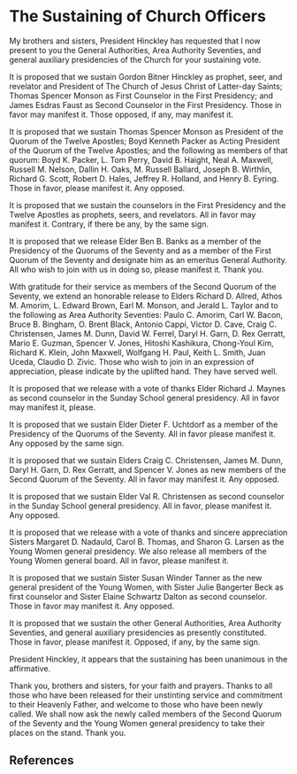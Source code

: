 # The Sustaining of Church Officers

My brothers and sisters, President Hinckley has requested that I now present
to you the General Authorities, Area Authority Seventies, and general
auxiliary presidencies of the Church for your sustaining vote.

It is proposed that we sustain Gordon Bitner Hinckley as prophet, seer, and
revelator and President of The Church of Jesus Christ of Latter-day Saints;
Thomas Spencer Monson as First Counselor in the First Presidency; and James
Esdras Faust as Second Counselor in the First Presidency. Those in favor may
manifest it. Those opposed, if any, may manifest it.

It is proposed that we sustain Thomas Spencer Monson as President of the
Quorum of the Twelve Apostles; Boyd Kenneth Packer as Acting President of the
Quorum of the Twelve Apostles; and the following as members of that quorum:
Boyd K. Packer, L. Tom Perry, David B. Haight, Neal A. Maxwell, Russell M.
Nelson, Dallin H. Oaks, M. Russell Ballard, Joseph B. Wirthlin, Richard G.
Scott, Robert D. Hales, Jeffrey R. Holland, and Henry B. Eyring. Those in
favor, please manifest it. Any opposed.

It is proposed that we sustain the counselors in the First Presidency and the
Twelve Apostles as prophets, seers, and revelators. All in favor may manifest
it. Contrary, if there be any, by the same sign.

It is proposed that we release Elder Ben B. Banks as a member of the
Presidency of the Quorums of the Seventy and as a member of the First Quorum
of the Seventy and designate him as an emeritus General Authority. All who
wish to join with us in doing so, please manifest it. Thank you.

With gratitude for their service as members of the Second Quorum of the
Seventy, we extend an honorable release to Elders Richard D. Allred, Athos M.
Amorim, L. Edward Brown, Earl M. Monson, and Jerald L. Taylor and to the
following as Area Authority Seventies: Paulo C. Amorim, Carl W. Bacon, Bruce
B. Bingham, O. Brent Black, Antonio Cappi, Victor D. Cave, Craig C.
Christensen, James M. Dunn, David W. Ferrel, Daryl H. Garn, D. Rex Gerratt,
Mario E. Guzman, Spencer V. Jones, Hitoshi Kashikura, Chong-Youl Kim, Richard
K. Klein, John Maxwell, Wolfgang H. Paul, Keith L. Smith, Juan Uceda, Claudio
D. Zivic. Those who wish to join in an expression of appreciation, please
indicate by the uplifted hand. They have served well.

It is proposed that we release with a vote of thanks Elder Richard J. Maynes
as second counselor in the Sunday School general presidency. All in favor may
manifest it, please.

It is proposed that we sustain Elder Dieter F. Uchtdorf as a member of the
Presidency of the Quorums of the Seventy. All in favor please manifest it. Any
opposed by the same sign.

It is proposed that we sustain Elders Craig C. Christensen, James M. Dunn,
Daryl H. Garn, D. Rex Gerratt, and Spencer V. Jones as new members of the
Second Quorum of the Seventy. All in favor may manifest it. Any opposed.

It is proposed that we sustain Elder Val R. Christensen as second counselor in
the Sunday School general presidency. All in favor, please manifest it. Any
opposed.

It is proposed that we release with a vote of thanks and sincere appreciation
Sisters Margaret D. Nadauld, Carol B. Thomas, and Sharon G. Larsen as the
Young Women general presidency. We also release all members of the Young Women
general board. All in favor, please manifest it.

It is proposed that we sustain Sister Susan Winder Tanner as the new general
president of the Young Women, with Sister Julie Bangerter Beck as first
counselor and Sister Elaine Schwartz Dalton as second counselor. Those in
favor may manifest it. Any opposed.

It is proposed that we sustain the other General Authorities, Area Authority
Seventies, and general auxiliary presidencies as presently constituted. Those
in favor, please manifest it. Opposed, if any, by the same sign.

President Hinckley, it appears that the sustaining has been unanimous in the
affirmative.

Thank you, brothers and sisters, for your faith and prayers. Thanks to all
those who have been released for their unstinting service and commitment to
their Heavenly Father, and welcome to those who have been newly called. We
shall now ask the newly called members of the Second Quorum of the Seventy and
the Young Women general presidency to take their places on the stand. Thank
you.

## References


